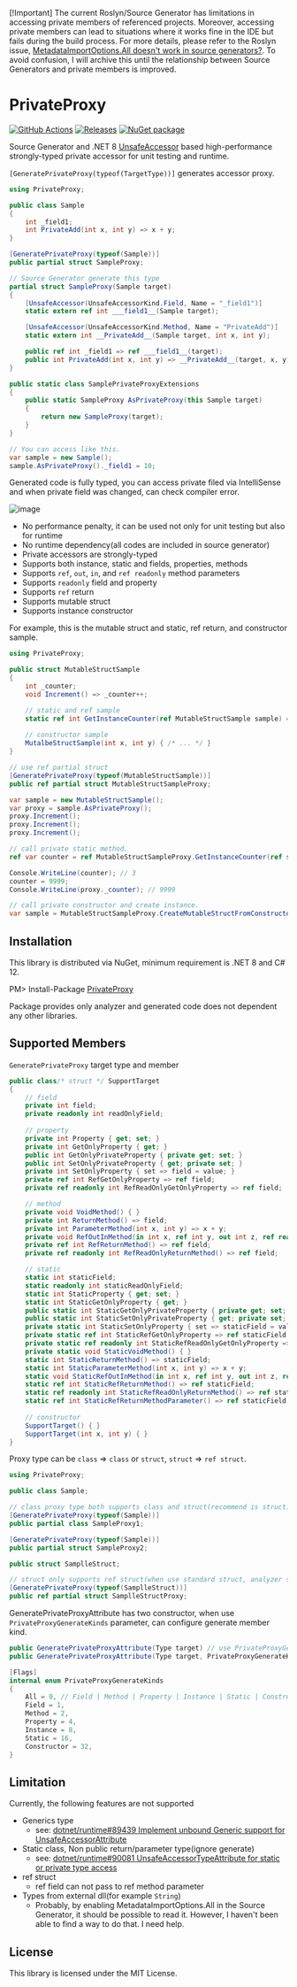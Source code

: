 [!Important] The current Roslyn/Source Generator has limitations in accessing private members of referenced projects. Moreover, accessing private members can lead to situations where it works fine in the IDE but fails during the build process. For more details, please refer to the Roslyn issue, [MetadataImportOptions.All doesn't work in source generators?](https://github.com/dotnet/roslyn/issues/72369). To avoid confusion, I will archive this until the relationship between Source Generators and private members is improved.

# PrivateProxy
[![GitHub Actions](https://github.com/Cysharp/PrivateProxy/workflows/Build-Debug/badge.svg)](https://github.com/Cysharp/PrivateProxy/actions) [![Releases](https://img.shields.io/github/release/Cysharp/PrivateProxy.svg)](https://github.com/Cysharp/PrivateProxy/releases)
[![NuGet package](https://img.shields.io/nuget/v/PrivateProxy.svg)](https://nuget.org/packages/PrivateProxy)

Source Generator and .NET 8 [UnsafeAccessor](https://learn.microsoft.com/en-us/dotnet/api/system.runtime.compilerservices.unsafeaccessorattribute) based high-performance strongly-typed private accessor for unit testing and runtime.

`[GeneratePrivateProxy(typeof(TargetType))]` generates accessor proxy.

```csharp
using PrivateProxy;

public class Sample
{
    int _field1;
    int PrivateAdd(int x, int y) => x + y;
}

[GeneratePrivateProxy(typeof(Sample))]
public partial struct SampleProxy;
```

```csharp
// Source Generator generate this type
partial struct SampleProxy(Sample target)
{
    [UnsafeAccessor(UnsafeAccessorKind.Field, Name = "_field1")]
    static extern ref int ___field1__(Sample target);

    [UnsafeAccessor(UnsafeAccessorKind.Method, Name = "PrivateAdd")]
    static extern int __PrivateAdd__(Sample target, int x, int y);

    public ref int _field1 => ref ___field1__(target);
    public int PrivateAdd(int x, int y) => __PrivateAdd__(target, x, y);
}

public static class SamplePrivateProxyExtensions
{
    public static SampleProxy AsPrivateProxy(this Sample target)
    {
        return new SampleProxy(target);
    }
}
```

```csharp
// You can access like this.
var sample = new Sample();
sample.AsPrivateProxy()._field1 = 10;
```

Generated code is fully typed, you can access private filed via IntelliSense and when private field was changed, can check compiler error.

![image](https://github.com/Cysharp/MemoryPack/assets/46207/f6dd22e1-e82e-4acc-ba6e-8895c8c8734b)

* No performance penalty, it can be used not only for unit testing but also for runtime
* No runtime dependency(all codes are included in source generator)
* Private accessors are strongly-typed
* Supports both instance, static and fields, properties, methods
* Supports `ref`, `out`, `in`, and `ref readonly` method parameters
* Supports `readonly` field and property
* Supports `ref` return
* Supports mutable struct
* Supports instance constructor

For example, this is the mutable struct and static, ref return, and constructor sample.

```csharp
using PrivateProxy;

public struct MutableStructSample
{
    int _counter;
    void Increment() => _counter++;

    // static and ref sample
    static ref int GetInstanceCounter(ref MutableStructSample sample) => ref sample._counter;
    
    // constructor sample
    MutalbeStructSample(int x, int y) { /* ... */ }
}

// use ref partial struct
[GeneratePrivateProxy(typeof(MutableStructSample))]
public ref partial struct MutableStructSampleProxy;
```

```csharp
var sample = new MutableStructSample();
var proxy = sample.AsPrivateProxy();
proxy.Increment();
proxy.Increment();
proxy.Increment();

// call private static method.
ref var counter = ref MutableStructSampleProxy.GetInstanceCounter(ref sample);

Console.WriteLine(counter); // 3
counter = 9999;
Console.WriteLine(proxy._counter); // 9999

// call private constructor and create instance.
var sample = MutableStructSampleProxy.CreateMutableStructFromConstructor(111, 222);
```

Installation
---
This library is distributed via NuGet, minimum requirement is .NET 8 and C# 12.

PM> Install-Package [PrivateProxy](https://www.nuget.org/packages/PrivateProxy)

Package provides only analyzer and generated code does not dependent any other libraries.

Supported Members
---
`GeneratePrivateProxy` target type and member

```csharp
public class/* struct */ SupportTarget
{
    // field
    private int field;
    private readonly int readOnlyField;
    
    // property
    private int Property { get; set; }
    private int GetOnlyProperty { get; }
    public int GetOnlyPrivateProperty { private get; set; }
    public int SetOnlyPrivateProperty { get; private set; }
    private int SetOnlyProperty { set => field = value; }
    private ref int RefGetOnlyProperty => ref field;
    private ref readonly int RefReadOnlyGetOnlyProperty => ref field;

    // method
    private void VoidMethod() { }
    private int ReturnMethod() => field;
    private int ParameterMethod(int x, int y) => x + y;
    private void RefOutInMethod(in int x, ref int y, out int z, ref readonly int xyz) { z = field; }
    private ref int RefReturnMethod() => ref field;
    private ref readonly int RefReadOnlyReturnMethod() => ref field;

    // static
    static int staticField;
    static readonly int staticReadOnlyField;
    static int StaticProperty { get; set; }
    static int StaticGetOnlyProperty { get; }
    public static int StaticGetOnlyPrivateProperty { private get; set; }
    public static int StaticSetOnlyPrivateProperty { get; private set; }
    private static int StaticSetOnlyProperty { set => staticField = value; }
    private static ref int StaticRefGetOnlyProperty => ref staticField;
    private static ref readonly int StaticRefReadOnlyGetOnlyProperty => ref staticField;
    private static void StaticVoidMethod() { }
    static int StaticReturnMethod() => staticField;
    static int StaticParameterMethod(int x, int y) => x + y;
    static void StaticRefOutInMethod(in int x, ref int y, out int z, ref readonly int xyz) { z = staticField; }
    static ref int StaticRefReturnMethod() => ref staticField;
    static ref readonly int StaticRefReadOnlyReturnMethod() => ref staticField;
    static ref int StaticRefReturnMethodParameter() => ref staticField;
    
    // constructor
    SupportTarget() { }
    SupportTarget(int x, int y) { }
}
```

Proxy type can be `class` => `class` or `struct`, `struct` => `ref struct`.

```csharp
using PrivateProxy;

public class Sample;

// class proxy type both supports class and struct(recommend is struct)
[GeneratePrivateProxy(typeof(Sample))]
public partial class SampleProxy1;

[GeneratePrivateProxy(typeof(Sample))]
public partial struct SampleProxy2;

public struct SamplleStruct;

// struct only supports ref struct(when use standard struct, analyzer shows error)
[GeneratePrivateProxy(typeof(SamplleStruct))]
public ref partial struct SamplleStructProxy;
```

GeneratePrivateProxyAttribute has two constructor, when use `PrivateProxyGenerateKinds` parameter, can configure generate member kind.

```csharp
public GeneratePrivateProxyAttribute(Type target) // use PrivateProxyGenerateKinds.All
public GeneratePrivateProxyAttribute(Type target, PrivateProxyGenerateKinds generateKinds)

[Flags]
internal enum PrivateProxyGenerateKinds
{
    All = 0, // Field | Method | Property | Instance | Static | Constructor
    Field = 1,
    Method = 2,
    Property = 4,
    Instance = 8,
    Static = 16,
    Constructor = 32,
}
```

Limitation
---
Currently, the following features are not supported

* Generics type
  * see: [dotnet/runtime#89439 Implement unbound Generic support for UnsafeAccessorAttribute](https://github.com/dotnet/runtime/issues/89439)
* Static class, Non public return/parameter type(ignore generate)
  * see: [dotnet/runtime#90081 UnsafeAccessorTypeAttribute for static or private type access](https://github.com/dotnet/runtime/issues/90081)
* ref struct
  * ref field can not pass to ref method parameter
* Types from external dll(for example `String`)
  * Probably, by enabling MetadataImportOptions.All in the Source Generator, it should be possible to read it. However, I haven't been able to find a way to do that. I need help.

License
---
This library is licensed under the MIT License.
